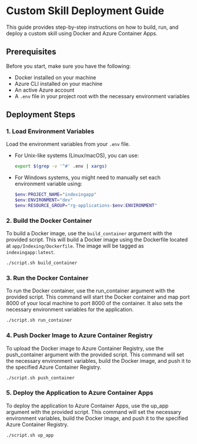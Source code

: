 # Custom Skill Deployment Guide

This guide provides step-by-step instructions on how to build, run, and deploy a custom skill using Docker and Azure Container Apps.

## Prerequisites

Before you start, make sure you have the following:

- Docker installed on your machine
- Azure CLI installed on your machine
- An active Azure account
- A `.env` file in your project root with the necessary environment variables

## Deployment Steps

### 1. Load Environment Variables

Load the environment variables from your `.env` file.

- For Unix-like systems (Linux/macOS), you can use:

    ```bash
    export $(grep -v '^#' .env | xargs)
    ```

- For Windows systems, you might need to manually set each environment variable using:

    ```powershell
    $env:PROJECT_NAME="indexingapp"
    $env:ENVIRONMENT="dev"
    $env:RESOURCE_GROUP="rg-applications-$env:ENVIRONMENT"
    ```

### 2. Build the Docker Container

To build a Docker image, use the `build_container` argument with the provided script. This will build a Docker image using the Dockerfile located at `app/Indexing/Dockerfile`. The image will be tagged as `indexingapp:latest`.

```bash
./script.sh build_container
```
### 3. Run the Docker Container

To run the Docker container, use the run_container argument with the provided script. This command will start the Docker container and map port 8000 of your local machine to port 8000 of the container. It also sets the necessary environment variables for the application.

```bash
./script.sh run_container
```
### 4. Push Docker Image to Azure Container Registry
To upload the Docker image to Azure Container Registry, use the push_container argument with the provided script. This command will set the necessary environment variables, build the Docker image, and push it to the specified Azure Container Registry.

```bash
./script.sh push_container
```

### 5. Deploy the Application to Azure Container Apps

To deploy the application to Azure Container Apps, use the up_app argument with the provided script. This command will set the necessary environment variables, build the Docker image, and push it to the specified Azure Container Registry.

```bash
./script.sh up_app
```
